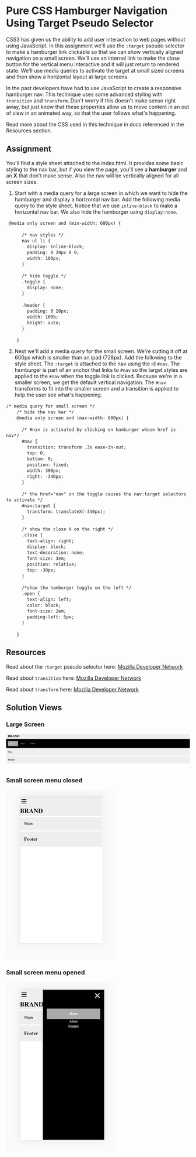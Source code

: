 # Pure CSS Hamburger Navigation Using Target Pseudo Selector

CSS3 has given us the ability to add user interaction to web pages without using JavaScript.  In this assignment we'll use the `:target` pseudo selector to make a hamburger link clickable so that we can show vertically aligned navigation on a small screen.  We'll use an internal link to make the close button for the vertical menu interactive and it will just return to rendered state.  We'll use media queries to activate the target at small sized screens and then show a horizontal layout at large screens.

In the past developers have had to use JavaScript to create a responsive hamburger nav.  This technique uses some advanced styling with `transition` and `transform`.  Don't worry if this doesn't make sense right away, but just know that these properties allow us to move content in an out of view in an animated way, so that the user follows what's happening.

Read more about the CSS used in this technique in docs referenced in the Resources section.

## Assignment
You'll find a style sheet attached to the index.html.  It provides some basic styling to the nav bar, but if you view the page, you'll see a **hamburger** and an **X** that don't make sense.  Also the nav will be vertically aligned for all screen sizes.  

1. Start with a media query for a large screen in which we want to hide the hamburger and display a horizontal nav bar. Add the following media query to the style sheet.  Notice that we use `inline-block` to make a horizontal nav bar.  We also hide the hamburger using `display:none`.

```
 @media only screen and (min-width: 600px) {

      /* nav styles */
      nav ul li {
        display: inline-block;
        padding: 0 20px 0 0;
        width: 100px;
      }

      /* hide toggle */
      .toggle {
        display: none;
      }

      .header {
        padding: 0 20px;
        width: 100%;
        height: auto;
      }

    }

```
2. Next we'll add a media query for the small screen.  We're cutting it off at 600px which is smaller than an ipad (728px). Add the following to the style sheet.  The `:target` is attached to the nav using the id `#nav`. The hamburger is part of an anchor that links to `#nav` so the target styles are applied to the `#nav` when the toggle link is clicked.  Because we're in a smaller screen, we get the default vertical navigation.  The `#nav` transforms to fit into the smaller screen and a transition is applied to help the user see what's happening.  
```
/* media query for small screen */
    /* hide the nav bar */
    @media only screen and (max-width: 600px) {

      /* #nav is activated by clicking on hamburger whose href is nav*/
      #nav {
        transition: transform .3s ease-in-out;
        top: 0;
        bottom: 0;
        position: fixed;
        width: 300px;
        right: -340px;
      }

      /* the href="nav" on the toggle causes the nav:target selectors to activate */
      #nav:target {
        transform: translateX(-340px);
      }

      /* show the close X on the right */
      .close {
        text-align: right;
        display: block;
        text-decoration: none;
        font-size: 3em;
        position: relative;
        top: -30px;
      }

      /*show the hamburger toggle on the left */
      .open {
        text-align: left;
        color: black;
        font-size: 2em;
        padding-left: 5px;
      }

    }

```

## Resources
Read about the `:target` pseudo selector here: [Mozilla Developer Network](https://developer.mozilla.org/en-US/docs/Web/CSS/:target)

Read about `transition` here: [Mozilla Developer Network](https://developer.mozilla.org/en-US/docs/Web/CSS/transition)

Read about `transform` here: [Mozilla Developer Network](https://developer.mozilla.org/en-US/docs/Web/CSS/transform)

## Solution Views

###  Large Screen
![Large Screen](images/hamburger-full-screen.png)

### Small screen menu closed
![Small Screen](images/hamburger-small-screen.png)

### Small screen menu opened
![Small Screen Menu Open](images/hamburger-small-screen-menu-open.png)
